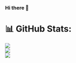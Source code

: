 ### Hi there 👋

# 📊 GitHub Stats:
![](https://github-readme-stats.vercel.app/api?username=timbroddin&theme=city_light&hide_border=false&include_all_commits=true&count_private=true)<br/>
![](https://github-readme-streak-stats.herokuapp.com/?user=timbroddin&theme=city_light&hide_border=false)<br/>
![](https://github-readme-stats.vercel.app/api/top-langs/?username=timbroddin&theme=city_light&hide_border=false&include_all_commits=true&count_private=true&layout=compact)
